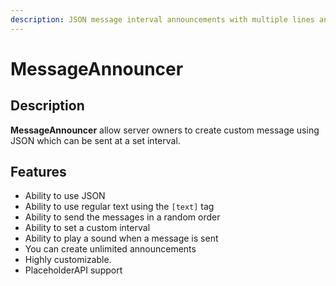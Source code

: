 ```yaml
---
description: JSON message interval announcements with multiple lines and support for tons of placeholders!
---
```


# MessageAnnouncer


## Description

**MessageAnnouncer** allow server owners to create custom message using JSON which can be sent at a set interval.

## Features

* Ability to use JSON
* Ability to use regular text using the `[text]` tag
* Ability to send the messages in a random order
* Ability to set a custom interval
* Ability to play a sound when a message is sent
* You can create unlimited announcements
* Highly customizable.
* PlaceholderAPI support
